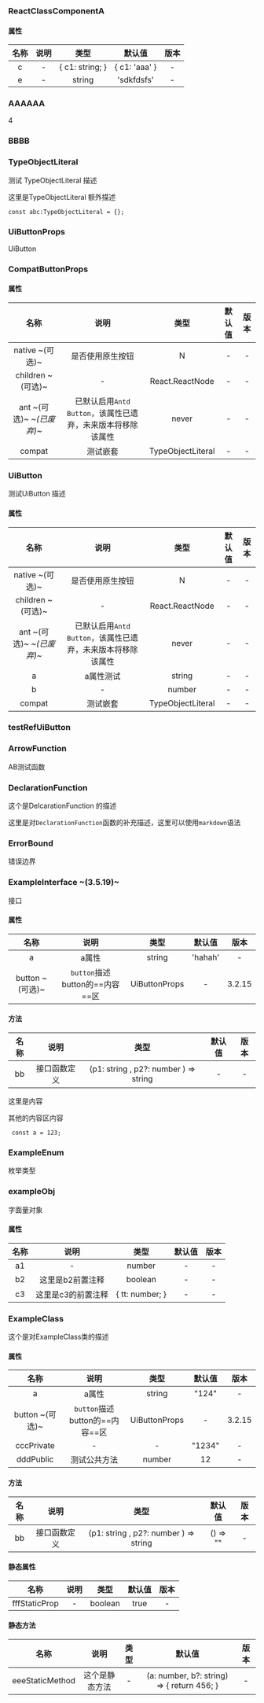### ReactClassComponentA

#### 属性

|名称|说明|类型|默认值|版本|
|:--:|:--:|:--:|:---:|:--:|
|c |-|{ c1: string; }|{ c1: 'aaa' }|-|
|e |-|string|'sdkfdsfs'|-|


### AAAAAA

4


### BBBB


### TypeObjectLiteral

测试 TypeObjectLiteral 描述

这里是TypeObjectLiteral 额外描述

```tsx
const abc:TypeObjectLiteral = {};
```

### UiButtonProps

UiButton


### CompatButtonProps

#### 属性

|名称|说明|类型|默认值|版本|
|:--:|:--:|:--:|:---:|:--:|
|native ~(可选)~ |是否使用原生按钮|N|-|-|
|children ~(可选)~ |-|React.ReactNode|-|-|
|ant ~(可选)~ *~(已废弃)~*|已默认启用`Antd Button`，该属性已遗弃，未来版本将移除该属性|never|-|-|
|compat |测试嵌套|TypeObjectLiteral|-|-|


### UiButton

测试UiButton 描述

#### 属性

|名称|说明|类型|默认值|版本|
|:--:|:--:|:--:|:---:|:--:|
|native ~(可选)~ |是否使用原生按钮|N|-|-|
|children ~(可选)~ |-|React.ReactNode|-|-|
|ant ~(可选)~ *~(已废弃)~*|已默认启用`Antd Button`，该属性已遗弃，未来版本将移除该属性|never|-|-|
|a |a属性测试|string|-|-|
|b |-|number|-|-|
|compat |测试嵌套|TypeObjectLiteral|-|-|


### testRefUiButton


### ArrowFunction

 AB测试函数


### DeclarationFunction

这个是DelcarationFunction 的描述

这里是对`DeclarationFunction`函数的补充描述，这里可以使用`markdown`语法

### ErrorBound

错误边界


### ExampleInterface ~(3.5.19)~

接口

#### 属性

|名称|说明|类型|默认值|版本|
|:--:|:--:|:--:|:---:|:--:|
|a |a属性|string|'hahah'|-|
|button ~(可选)~ |`button`描述  button的==内容==区|UiButtonProps|-|3.2.15|

#### 方法

|名称|说明|类型|默认值|版本|
|:--:|:--:|:--:|:---:|:--:|
|bb |接口函数定义|(p1: string ,      p2?: number   ) => string|-|-|

这里是内容

其他的内容区内容

```tsx
 const a = 123;
```

### ExampleEnum

枚举类型


### exampleObj

字面量对象

#### 属性

|名称|说明|类型|默认值|版本|
|:--:|:--:|:--:|:---:|:--:|
|a1 |-|number|-|-|
|b2 |这里是b2前置注释|boolean|-|-|
|c3 |这里是c3的前置注释|{     tt: number;   }|-|-|


### ExampleClass

这个是对ExampleClass类的描述

#### 属性

|名称|说明|类型|默认值|版本|
|:--:|:--:|:--:|:---:|:--:|
|a |a属性|string|"124"|-|
|button ~(可选)~ |`button`描述  button的==内容==区|UiButtonProps|-|3.2.15|
|cccPrivate |-|-|"1234"|-|
|dddPublic |测试公共方法|number|12|-|

#### 方法

|名称|说明|类型|默认值|版本|
|:--:|:--:|:--:|:---:|:--:|
|bb |接口函数定义|(p1: string ,      p2?: number   ) => string|() => ""|-|

#### 静态属性

|名称|说明|类型|默认值|版本|
|:--:|:--:|:--:|:---:|:--:|
|fffStaticProp |-|boolean|true|-|

#### 静态方法

|名称|说明|类型|默认值|版本|
|:--:|:--:|:--:|:---:|:--:|
|eeeStaticMethod |这个是静态方法|-|(a: number, b?: string) => {     return 456;   }|-|

